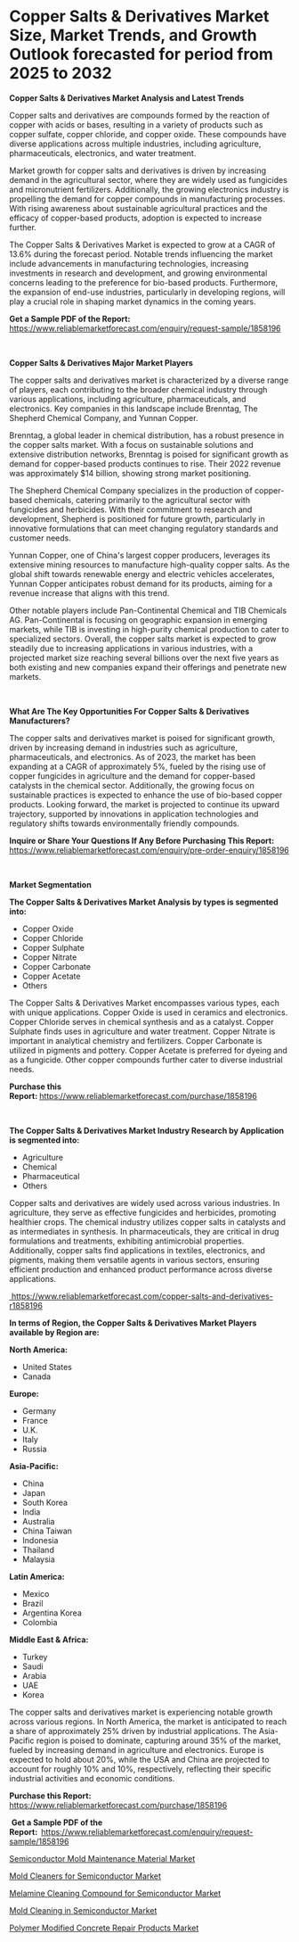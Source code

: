 <p><h1>Copper Salts & Derivatives Market Size, Market Trends, and Growth Outlook forecasted for period from 2025 to 2032</h1></p><p><strong>Copper Salts & Derivatives Market Analysis and Latest Trends</strong></p>
<p><p>Copper salts and derivatives are compounds formed by the reaction of copper with acids or bases, resulting in a variety of products such as copper sulfate, copper chloride, and copper oxide. These compounds have diverse applications across multiple industries, including agriculture, pharmaceuticals, electronics, and water treatment.</p><p>Market growth for copper salts and derivatives is driven by increasing demand in the agricultural sector, where they are widely used as fungicides and micronutrient fertilizers. Additionally, the growing electronics industry is propelling the demand for copper compounds in manufacturing processes. With rising awareness about sustainable agricultural practices and the efficacy of copper-based products, adoption is expected to increase further.</p><p>The Copper Salts & Derivatives Market is expected to grow at a CAGR of 13.6% during the forecast period. Notable trends influencing the market include advancements in manufacturing technologies, increasing investments in research and development, and growing environmental concerns leading to the preference for bio-based products. Furthermore, the expansion of end-use industries, particularly in developing regions, will play a crucial role in shaping market dynamics in the coming years.</p></p>
<p><strong>Get a Sample PDF of the Report:&nbsp;</strong> <a href="https://www.reliablemarketforecast.com/enquiry/request-sample/1858196?utm_campaign=1875&utm_medium=2&utm_source=Github&utm_content=ia&utm_term=03042025&utm_id=copper-salts-derivatives">https://www.reliablemarketforecast.com/enquiry/request-sample/1858196</a></p>
<p>&nbsp;</p>
<p><strong>Copper Salts & Derivatives Major Market Players</strong></p>
<p><p>The copper salts and derivatives market is characterized by a diverse range of players, each contributing to the broader chemical industry through various applications, including agriculture, pharmaceuticals, and electronics. Key companies in this landscape include Brenntag, The Shepherd Chemical Company, and Yunnan Copper.</p><p>Brenntag, a global leader in chemical distribution, has a robust presence in the copper salts market. With a focus on sustainable solutions and extensive distribution networks, Brenntag is poised for significant growth as demand for copper-based products continues to rise. Their 2022 revenue was approximately $14 billion, showing strong market positioning.</p><p>The Shepherd Chemical Company specializes in the production of copper-based chemicals, catering primarily to the agricultural sector with fungicides and herbicides. With their commitment to research and development, Shepherd is positioned for future growth, particularly in innovative formulations that can meet changing regulatory standards and customer needs.</p><p>Yunnan Copper, one of China's largest copper producers, leverages its extensive mining resources to manufacture high-quality copper salts. As the global shift towards renewable energy and electric vehicles accelerates, Yunnan Copper anticipates robust demand for its products, aiming for a revenue increase that aligns with this trend.</p><p>Other notable players include Pan-Continental Chemical and TIB Chemicals AG. Pan-Continental is focusing on geographic expansion in emerging markets, while TIB is investing in high-purity chemical production to cater to specialized sectors. Overall, the copper salts market is expected to grow steadily due to increasing applications in various industries, with a projected market size reaching several billions over the next five years as both existing and new companies expand their offerings and penetrate new markets.</p></p>
<p>&nbsp;</p>
<p><strong>What Are The Key Opportunities For Copper Salts & Derivatives Manufacturers?</strong></p>
<p><p>The copper salts and derivatives market is poised for significant growth, driven by increasing demand in industries such as agriculture, pharmaceuticals, and electronics. As of 2023, the market has been expanding at a CAGR of approximately 5%, fueled by the rising use of copper fungicides in agriculture and the demand for copper-based catalysts in the chemical sector. Additionally, the growing focus on sustainable practices is expected to enhance the use of bio-based copper products. Looking forward, the market is projected to continue its upward trajectory, supported by innovations in application technologies and regulatory shifts towards environmentally friendly compounds.</p></p>
<p><strong>Inquire or Share Your Questions If Any Before Purchasing This Report:</strong> <a href="https://www.reliablemarketforecast.com/enquiry/pre-order-enquiry/1858196?utm_campaign=1875&utm_medium=2&utm_source=Github&utm_content=ia&utm_term=03042025&utm_id=copper-salts-derivatives">https://www.reliablemarketforecast.com/enquiry/pre-order-enquiry/1858196</a></p>
<p>&nbsp;</p>
<p><strong>Market Segmentation</strong></p>
<p><strong>The Copper Salts & Derivatives Market Analysis by types is segmented into:</strong></p>
<p><ul><li>Copper Oxide</li><li>Copper Chloride</li><li>Copper Sulphate</li><li>Copper Nitrate</li><li>Copper Carbonate</li><li>Copper Acetate</li><li>Others</li></ul></p>
<p><p>The Copper Salts & Derivatives Market encompasses various types, each with unique applications. Copper Oxide is used in ceramics and electronics. Copper Chloride serves in chemical synthesis and as a catalyst. Copper Sulphate finds uses in agriculture and water treatment. Copper Nitrate is important in analytical chemistry and fertilizers. Copper Carbonate is utilized in pigments and pottery. Copper Acetate is preferred for dyeing and as a fungicide. Other copper compounds further cater to diverse industrial needs.</p></p>
<p><strong>Purchase this Report:&nbsp;</strong><a href="https://www.reliablemarketforecast.com/purchase/1858196?utm_campaign=1875&utm_medium=2&utm_source=Github&utm_content=ia&utm_term=03042025&utm_id=copper-salts-derivatives">https://www.reliablemarketforecast.com/purchase/1858196</a></p>
<p>&nbsp;</p>
<p><strong>The Copper Salts & Derivatives Market Industry Research by Application is segmented into:</strong></p>
<p><ul><li>Agriculture</li><li>Chemical</li><li>Pharmaceutical</li><li>Others</li></ul></p>
<p><p>Copper salts and derivatives are widely used across various industries. In agriculture, they serve as effective fungicides and herbicides, promoting healthier crops. The chemical industry utilizes copper salts in catalysts and as intermediates in synthesis. In pharmaceuticals, they are critical in drug formulations and treatments, exhibiting antimicrobial properties. Additionally, copper salts find applications in textiles, electronics, and pigments, making them versatile agents in various sectors, ensuring efficient production and enhanced product performance across diverse applications.</p></p>
<p><a href="https://www.reliablemarketforecast.com/copper-salts-and-derivatives-r1858196?utm_campaign=1875&utm_medium=2&utm_source=Github&utm_content=ia&utm_term=03042025&utm_id=copper-salts-derivatives">&nbsp;https://www.reliablemarketforecast.com/copper-salts-and-derivatives-r1858196</a></p>
<p><strong>In terms of Region, the Copper Salts & Derivatives Market Players available by Region are:</strong></p>
<p>
    <p> <strong> North America: </strong>
        <ul>
            <li>United States</li>
            <li>Canada</li>
        </ul>
        </p> 
    <p> <strong> Europe: </strong>
        <ul>
            <li>Germany</li>
            <li>France</li>
            <li>U.K.</li>
            <li>Italy</li>
            <li>Russia</li>
        </ul>
        </p> 
    <p> <strong> Asia-Pacific: </strong>
        <ul>
            <li>China</li>
            <li>Japan</li>
            <li>South Korea</li>
            <li>India</li>
            <li>Australia</li>
            <li>China Taiwan</li>
            <li>Indonesia</li>
            <li>Thailand</li>
            <li>Malaysia</li>
        </ul>
        </p> 
    <p> <strong> Latin America: </strong>
        <ul>
            <li>Mexico</li>
            <li>Brazil</li>
            <li>Argentina Korea</li>
            <li>Colombia</li>
        </ul>
        </p> 
    <p> <strong> Middle East & Africa: </strong>
        <ul>
            <li>Turkey</li>
            <li>Saudi</li>
            <li>Arabia</li>
            <li>UAE</li>
            <li>Korea</li>
        </ul>
    </p>
    </p>
<p><p>The copper salts and derivatives market is experiencing notable growth across various regions. In North America, the market is anticipated to reach a share of approximately 25% driven by industrial applications. The Asia-Pacific region is poised to dominate, capturing around 35% of the market, fueled by increasing demand in agriculture and electronics. Europe is expected to hold about 20%, while the USA and China are projected to account for roughly 10% and 10%, respectively, reflecting their specific industrial activities and economic conditions.</p></p>
<p><strong>Purchase this Report: </strong><a href="https://www.reliablemarketforecast.com/purchase/1858196?utm_campaign=1875&utm_medium=2&utm_source=Github&utm_content=ia&utm_term=03042025&utm_id=copper-salts-derivatives">https://www.reliablemarketforecast.com/purchase/1858196</a></p>
<p>&nbsp;<strong>Get a Sample PDF of the Report:&nbsp;&nbsp;</strong><a href="https://www.reliablemarketforecast.com/enquiry/request-sample/1858196?utm_campaign=1875&utm_medium=2&utm_source=Github&utm_content=ia&utm_term=03042025&utm_id=copper-salts-derivatives">https://www.reliablemarketforecast.com/enquiry/request-sample/1858196</a></p>
<p><strong></strong></p>
<p><p><a href="https://github.com/rentzszaszjn/Market-Research-Report-List-1/blob/main/semiconductor-mold-maintenance-material-market.md?utm_campaign=1875&utm_medium=2&utm_source=Github&utm_content=ia&utm_term=03042025&utm_id=copper-salts-derivatives">Semiconductor Mold Maintenance Material Market</a></p><p><a href="https://github.com/sitarzerpa3d/Market-Research-Report-List-1/blob/main/mold-cleaners-for-semiconductor-market.md?utm_campaign=1875&utm_medium=2&utm_source=Github&utm_content=ia&utm_term=03042025&utm_id=copper-salts-derivatives">Mold Cleaners for Semiconductor Market</a></p><p><a href="https://github.com/kevoncesya4j/Market-Research-Report-List-1/blob/main/melamine-cleaning-compound-for-semiconductor-market.md?utm_campaign=1875&utm_medium=2&utm_source=Github&utm_content=ia&utm_term=03042025&utm_id=copper-salts-derivatives">Melamine Cleaning Compound for Semiconductor Market</a></p><p><a href="https://github.com/yenagmah/Market-Research-Report-List-1/blob/main/mold-cleaning-in-semiconductor-market.md?utm_campaign=1875&utm_medium=2&utm_source=Github&utm_content=ia&utm_term=03042025&utm_id=copper-salts-derivatives">Mold Cleaning in Semiconductor Market</a></p><p><a href="https://github.com/ziringebrur1/Market-Research-Report-List-1/blob/main/polymer-modified-concrete-repair-products-market.md?utm_campaign=1875&utm_medium=2&utm_source=Github&utm_content=ia&utm_term=03042025&utm_id=copper-salts-derivatives">Polymer Modified Concrete Repair Products Market</a></p></p>